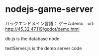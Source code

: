 # nodejs-game-server

バックエンドメイン言語：
ゲームdemo　url: http://45.32.47.119/godot/demo.html

db.js is the database node

testServer.js is the demo server code
